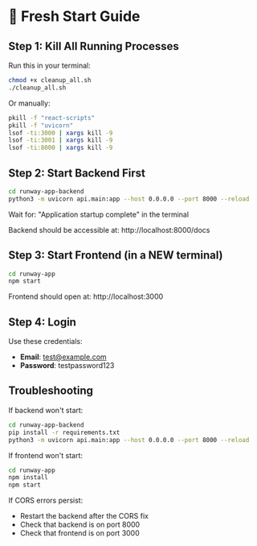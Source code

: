 # 🚀 Fresh Start Guide

## Step 1: Kill All Running Processes

Run this in your terminal:

```bash
chmod +x cleanup_all.sh
./cleanup_all.sh
```

Or manually:
```bash
pkill -f "react-scripts"
pkill -f "uvicorn"
lsof -ti:3000 | xargs kill -9
lsof -ti:3001 | xargs kill -9
lsof -ti:8000 | xargs kill -9
```

## Step 2: Start Backend First

```bash
cd runway-app-backend
python3 -m uvicorn api.main:app --host 0.0.0.0 --port 8000 --reload
```

Wait for: "Application startup complete" in the terminal

Backend should be accessible at: http://localhost:8000/docs

## Step 3: Start Frontend (in a NEW terminal)

```bash
cd runway-app
npm start
```

Frontend should open at: http://localhost:3000

## Step 4: Login

Use these credentials:
- **Email**: test@example.com
- **Password**: testpassword123

## Troubleshooting

If backend won't start:
```bash
cd runway-app-backend
pip install -r requirements.txt
python3 -m uvicorn api.main:app --host 0.0.0.0 --port 8000 --reload
```

If frontend won't start:
```bash
cd runway-app
npm install
npm start
```

If CORS errors persist:
- Restart the backend after the CORS fix
- Check that backend is on port 8000
- Check that frontend is on port 3000



